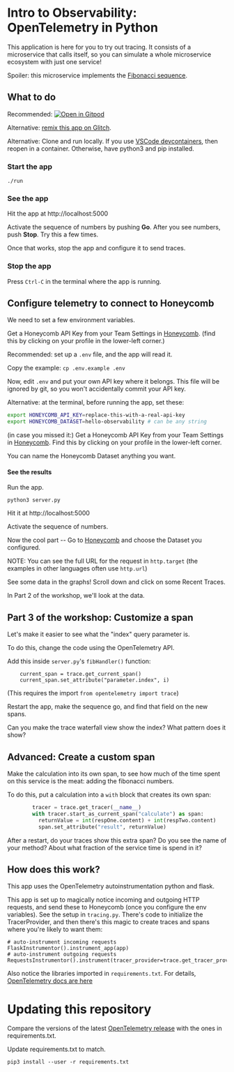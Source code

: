 # Intro to Observability: OpenTelemetry in Python

This application is here for you to try out tracing.
It consists of a microservice that calls itself, so you can simulate
a whole microservice ecosystem with just one service!

Spoiler: this microservice implements the <a href="https://en.wikipedia.org/wiki/Fibonacci_number">Fibonacci sequence</a>.

## What to do

Recommended:
[![Open in Gitpod](https://gitpod.io/button/open-in-gitpod.svg)](https://gitpod.io/#https://github.com/honeycombio/intro-to-o11y-python)

Alternative: [remix this app on Glitch](https://glitch.com/edit/#!/intro-to-o11y-python).

Alternative: Clone and run locally.
 If you use [VSCode devcontainers](https://code.visualstudio.com/docs/remote/containers-tutorial),
then reopen in a container. Otherwise, have python3 and pip installed.

### Start the app

`./run`

### See the app

Hit the app at http://localhost:5000

Activate the sequence of numbers by pushing **Go**. After you see numbers, push **Stop**. Try this a few times.

Once that works, stop the app and configure it to send traces.

### Stop the app

Press `Ctrl-C` in the terminal where the app is running.

## Configure telemetry to connect to Honeycomb

We need to set a few environment variables.

Get a Honeycomb API Key from your Team Settings in [Honeycomb](https://ui.honeycomb.io).
(find this by clicking on your profile in the lower-left corner.)

Recommended: set up a `.env` file, and the app will read it.

Copy the example: `cp .env.example .env`

Now, edit `.env` and put your own API key where it belongs. This file will be ignored by git,
so you won't accidentally commit your API key.

Alternative: at the terminal, before running the app, set these:

```sh
export HONEYCOMB_API_KEY=replace-this-with-a-real-api-key
export HONEYCOMB_DATASET=hello-observability # can be any string
```

(in case you missed it:) Get a Honeycomb API Key from your Team Settings in [Honeycomb](https://ui.honeycomb.io).
Find this by clicking on your profile in the lower-left corner.

You can name the Honeycomb Dataset anything you want.

#### See the results

Run the app. 

`python3 server.py`

Hit it at http://localhost:5000

Activate the sequence of numbers.

Now the cool part -- 
Go to [Honeycomb](https://ui.honeycomb.io) and choose the Dataset you configured.

NOTE: You can see the full URL for the request in `http.target` 
(the examples in other languages often use `http.url`)

See some data in the graphs! Scroll down and click on some Recent Traces.

In Part 2 of the workshop, we'll look at the data.

## Part 3 of the workshop: Customize a span

Let's make it easier to see what the "index" query parameter is.

To do this, change the code using the OpenTelemetry API.

Add this inside `server.py`'s `fibHandler()` function:

```
    current_span = trace.get_current_span()
    current_span.set_attribute("parameter.index", i)
```

(This requires the import `from opentelemetry import trace`)

Restart the app, make the sequence go, and find that field on the new spans.

Can you make the trace waterfall view show the index? What pattern does it show?

## Advanced: Create a custom span

Make the calculation into its own span, to see how much of the time spent on
this service is the meat: adding the fibonacci numbers.

To do this, put a calculation into a `with` block that creates its own span:

```python
        tracer = trace.get_tracer(__name__)
        with tracer.start_as_current_span("calculate") as span:
          returnValue = int(respOne.content) + int(respTwo.content)
          span.set_attribute("result", returnValue)
```

After a restart, do your traces show this extra span? Do you see the name of your method?
About what fraction of the service time is spend in it?


## How does this work?

This app uses the OpenTelemetry autoinstrumentation python and flask.

This app is set up to magically notice incoming and outgoing HTTP requests,
and send these to Honeycomb (once you configure the env variables).
See the setup in `tracing.py`. There's code to initialize the TracerProvider,
and then there's this magic to create traces and spans where you're likely to want them:

```
# auto-instrument incoming requests
FlaskInstrumentor().instrument_app(app)
# auto-instrument outgoing requests
RequestsInstrumentor().instrument(tracer_provider=trace.get_tracer_provider())
```

Also notice the libraries imported in `requirements.txt`. 
For details, [OpenTelemetry docs are here](https://opentelemetry-python.readthedocs.io/en/stable/)

# Updating this repository

Compare the versions of the latest [OpenTelemetry release](https://github.com/open-telemetry/opentelemetry-python/releases) with the ones in requirements.txt.

Update requirements.txt to match.

`pip3 install --user -r requirements.txt`
